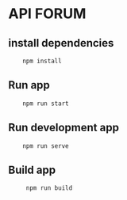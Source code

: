 # API FORUM

## install dependencies

```
    npm install
```

## Run app

```
    npm run start
```

## Run development app

```
    npm run serve
```

## Build app

```
     npm run build
```
